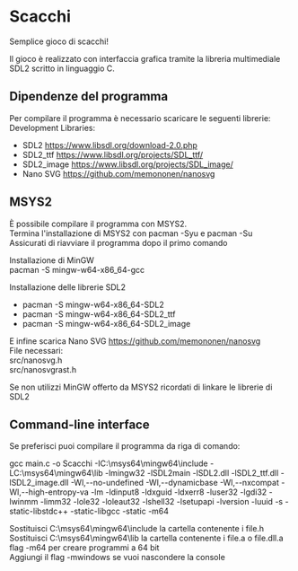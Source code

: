 # Scacchi
Semplice gioco di scacchi!

Il gioco è realizzato con interfaccia grafica tramite la libreria multimediale SDL2 scritto in linguaggio C.

## Dipendenze del programma
Per compilare il programma è necessario scaricare le seguenti librerie:<br>
Development Libraries:
- SDL2 https://www.libsdl.org/download-2.0.php
- SDL2_ttf https://www.libsdl.org/projects/SDL_ttf/
- SDL2_image https://www.libsdl.org/projects/SDL_image/
- Nano SVG https://github.com/memononen/nanosvg

## MSYS2
È possibile compilare il programma con MSYS2.<br>
Termina l'installazione di MSYS2 con pacman -Syu e pacman -Su<br>
Assicurati di riavviare il programma dopo il primo comando

Installazione di MinGW<br>
pacman -S mingw-w64-x86_64-gcc

Installazione delle librerie SDL2
- pacman -S mingw-w64-x86_64-SDL2
- pacman -S mingw-w64-x86_64-SDL2_ttf
- pacman -S mingw-w64-x86_64-SDL2_image

E infine scarica Nano SVG https://github.com/memononen/nanosvg<br>
File necessari:<br>
src/nanosvg.h<br>
src/nanosvgrast.h<br>

Se non utilizzi MinGW offerto da MSYS2 ricordati di linkare le librerie di SDL2

## Command-line interface
Se preferisci puoi compilare il programma da riga di comando:

gcc main.c -o Scacchi -IC:\msys64\mingw64\include -LC:\msys64\mingw64\lib -lmingw32 -lSDL2main -lSDL2.dll -lSDL2_ttf.dll -lSDL2_image.dll -Wl,--no-undefined -Wl,--dynamicbase -Wl,--nxcompat -Wl,--high-entropy-va -lm -ldinput8 -ldxguid -ldxerr8 -luser32 -lgdi32 -lwinmm -limm32 -lole32 -loleaut32 -lshell32 -lsetupapi -lversion -luuid -s -static-libstdc++ -static-libgcc -static -m64

Sostituisci C:\msys64\mingw64\include la cartella contenente i file.h<br>
Sostituisci C:\msys64\mingw64\lib la cartella contenente i file.a o file.dll.a<br>
flag -m64 per creare programmi a 64 bit<br>
Aggiungi il flag -mwindows se vuoi nascondere la console<br>
